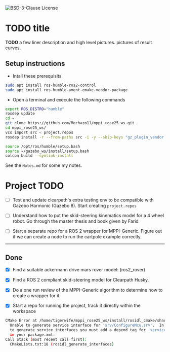 ![BSD-3-Clause License](https://img.shields.io/badge/License-BSD%203--Clause-blue.svg)
# TODO title

**TODO** a few liner description and high level pictures. pictures of result curves.

## Setup instructions

* Intall these prerequisits

```bash
sudo apt install ros-humble-ros2-control
sudo apt install ros-humble-ament-cmake-vendor-package
```

* Open a terminal and execute the following commands

```bash
export ROS_DISTRO="humble"
rosdep update
cd ~
git clone https://github.com/Mechazo11/mppi_rose25_ws.git
cd mppi_rose25_ws/
vcs import src < project.repos
rosdep install -r --from-paths src -i -y --skip-keys "gz_plugin_vendor libignition-gazebo6-dev ros-humble-ign-ros2-control ros-humble-ros-gz"

source /opt/ros/humble/setup.bash
source ~/gazebo_ws/install/setup.bash
colcon build --symlink-install
```


See the ```Notes.md``` for some my notes.

# Project TODO

* [ ] Test and update clearpath's extra testing env to be compatible with Gazebo Harmonic (Gazebo 8). Start creating ```project.repos```

* [ ] Understand how to put the skid-steering kinematics model for a 4 wheel robot. Go through the master thesis and book given by Farid

* [ ] Start a separate repo for a ROS 2 wrapper for MPPI-Generic. Figure out if we can create a node to run the cartpole example correctly.

---

## Done

* [x] Find a suitable ackermann drive mars rover model: (ros2_rover)
* [x] Find a ROS 2 compliant skid-steering model for Clearpath Husky.
* [x] Do a one run review of the MPPI-Generic algorithm to determine how to create a wrapper for it.
* [x] Start a repo for running the project, track it directly within the workspace


```bash
CMake Error at /home/tigerwife/mppi_rose25_ws/install/rosidl_cmake/share/rosidl_cmake/cmake/rosidl_generate_interfaces.cmake:178 (message):
  Unable to generate service interface for 'srv/ConfigureMcu.srv'.  In order
  to generate service interfaces you must add a depend tag for 'service_msgs'
  in your package.xml.
Call Stack (most recent call first):
  CMakeLists.txt:18 (rosidl_generate_interfaces)
```